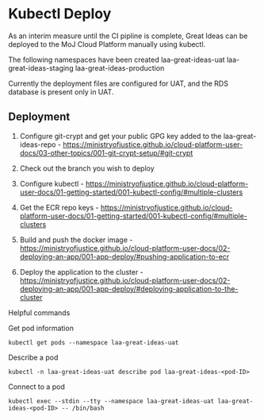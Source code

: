 # Kubectl Deploy

As an interim measure until the CI pipline is complete, Great Ideas can be deployed to the MoJ Cloud Platform manually using kubectl.

The following namespaces have been created
laa-great-ideas-uat
laa-great-ideas-staging
laa-great-ideas-production

Currently the deployment files are configured for UAT, and the RDS database is present only in UAT.

## Deployment

1. Configure git-crypt and get your public GPG key added to the laa-great-ideas-repo - 
https://ministryofjustice.github.io/cloud-platform-user-docs/03-other-topics/001-git-crypt-setup/#git-crypt

2. Check out the branch you wish to deploy

3. Configure kubectl - https://ministryofjustice.github.io/cloud-platform-user-docs/01-getting-started/001-kubectl-config/#multiple-clusters

4. Get the ECR repo keys - https://ministryofjustice.github.io/cloud-platform-user-docs/01-getting-started/001-kubectl-config/#multiple-clusters

5. Build and push the docker image - https://ministryofjustice.github.io/cloud-platform-user-docs/02-deploying-an-app/001-app-deploy/#pushing-application-to-ecr

6. Deploy the application to the cluster - 
https://ministryofjustice.github.io/cloud-platform-user-docs/02-deploying-an-app/001-app-deploy/#deploying-application-to-the-cluster

Helpful commands

Get pod information 

`kubectl get pods --namespace laa-great-ideas-uat`

Describe a pod

`kubectl -n laa-great-ideas-uat describe pod laa-great-ideas-<pod-ID>`

Connect to a pod

`kubectl exec --stdin --tty --namespace laa-great-ideas-uat laa-great-ideas-<pod-ID> -- /bin/bash`